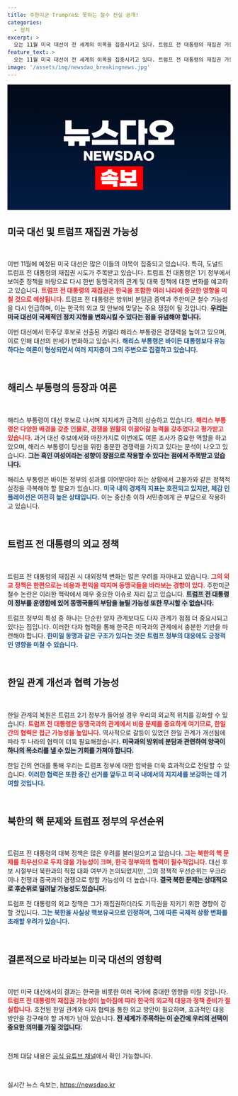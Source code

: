 ```yaml
---
title: 주한미군 Trumpre도 못하는 철수 진실 공개!
categories:
  - 정치
excerpt: >
  오는 11월 미국 대선이 전 세계의 이목을 집중시키고 있다. 트럼프 전 대통령의 재집권 가능성이 여전히 높아지는 가운데, 해리스 부통령의 출마로 판세가 요동치고 있다. 전문가들은 이에 따른 한국의 정치·외교적 대응 필요성을 강조하며, 트럼프 리스크 우려를 불식할 방안을 모색해야 한다고 전했다.
feature_text: >
  오는 11월 미국 대선이 전 세계의 이목을 집중시키고 있다. 트럼프 전 대통령의 재집권 가능성이 여전히 높아지는 가운데, 해리스 부통령의 출마로 판세가 요동치고 있다. 전문가들은 이에 따른 한국의 정치·외교적 대응 필요성을 강조하며, 트럼프 리스크 우려를 불식할 방안을 모색해야 한다고 전했다.
image: '/assets/img/newsdao_breakingnews.jpg'
---
```


<p><img src="/assets/img/newsdao_breakingnews.jpg" alt="ontimetimes 속보" /></p>

<h2 data-ke-size="size26">미국 대선 및 트럼프 재집권 가능성</h2>

<p data-ke-size="size16">&nbsp;</p>

<p>이번 11월에 예정된 미국 대선은 많은 이들의 이목이 집중되고 있습니다. 특히, 도널드 트럼프 전 대통령의 재집권 시도가 주목받고 있습니다. 트럼프 전 대통령은 1기 정부에서 보여준 정책을 바탕으로 다시 한번 동맹국과의 관계 및 대북 정책에 대한 변화를 예고하고 있습니다. <b><span style="color: #ee2323;">트럼프 전 대통령의 재집권은 한국을 포함한 여러 나라에 중요한 영향을 미칠 것으로 예상됩니다.</span></b> 트럼프 전 대통령은 방위비 분담금 증액과 주한미군 철수 가능성을 다시 언급하며, 이는 한국의 외교 및 안보에 맞닿는 주요 쟁점이 될 것입니다. <b><span style="background-color: #21538527;">우리는 미국 대선이 국제적인 정치 지형을 변화시킬 수 있다는 점을 유념해야 합니다.</span></b> </p>

<p>이번 대선에서 민주당 후보로 선출된 카멀라 해리스 부통령은 경쟁력을 높이고 있으며, 이로 인해 대선의 판세가 변화하고 있습니다. <b><span style="color: #1a5490;">해리스 부통령은 바이든 대통령보다 유능하다는 여론이 형성되면서 여러 지지층이 그의 주변으로 집결하고 있습니다.</span></b> </p>

<p data-ke-size="size16">&nbsp;</p>

<h2 data-ke-size="size26">해리스 부통령의 등장과 여론</h2>

<p data-ke-size="size16">&nbsp;</p>

<p>해리스 부통령이 대선 후보로 나서며 지지세가 급격히 상승하고 있습니다. <b><span style="color: #ee2323;">해리스 부통령은 다양한 배경을 갖춘 인물로, 경쟁을 원활히 이끌어갈 능력을 갖추었다고 평가받고 있습니다.</span></b> 과거 대선 후보에서와 마찬가지로 이번에도 여론 조사가 중요한 역할을 하고 있으며, 해리스 부통령이 당선을 위한 충분한 경쟁력을 가지고 있다는 분석이 나오고 있습니다. <b><span style="background-color: #21538527;">그는 흑인 여성이라는 성향이 장점으로 작용할 수 있다는 점에서 주목받고 있습니다.</span></b></p>

<p>해리스 부통령은 바이든 정부의 성과를 이어받아야 하는 상황에서 고물가와 같은 정책적 실정을 극복해야 할 필요가 있습니다. <b><span style="color: #1a5490;">미국 내의 경제적 지표는 호전되고 있지만, 체감 인플레이션은 여전히 높은 상태입니다.</span></b> 이는 중산층 이하 서민층에게 큰 부담으로 작용하고 있습니다. </p>

<p data-ke-size="size16">&nbsp;</p>

<h2 data-ke-size="size26">트럼프 전 대통령의 외교 정책</h2>

<p data-ke-size="size16">&nbsp;</p>

<p>트럼프 전 대통령의 재집권 시 대외정책 변화는 많은 우려를 자아내고 있습니다. <b><span style="color: #ee2323;">그의 외교 정책은 한편으로는 비용과 편익을 따지며 동맹국들을 바라보는 경향이 있다.</span></b> 주한미군 철수 논란은 이러한 맥락에서 매우 중요한 이슈로 자리 잡고 있습니다. <b><span style="background-color: #21538527;">트럼프 전 대통령이 정부를 운영함에 있어 동맹국들의 부담을 늘릴 가능성 또한 무시할 수 없습니다.</span></b></p>

<p>트럼프 정부의 특성 중 하나는 단순한 양자 관계보다도 다자 관계가 점점 더 중요시되고 있다는 점입니다. 이러한 다자 협력을 통해 한국은 미국과의 관계에서 충분한 기반을 마련해야 합니다. <b><span style="color: #1a5490;">한미일 동맹과 같은 구조가 있다는 것은 트럼프 정부의 대응에도 긍정적인 영향을 미칠 수 있습니다.</span></b> </p>

<p data-ke-size="size16">&nbsp;</p>

<h2 data-ke-size="size26">한일 관계 개선과 협력 가능성</h2>

<p data-ke-size="size16">&nbsp;</p>

<p>한일 관계의 복원은 트럼프 2기 정부가 들어설 경우 우리의 외교적 위치를 강화할 수 있습니다. <b><span style="color: #ee2323;">트럼프 전 대통령은 동맹국과의 관계에서 비용 문제를 중요하게 여기므로, 한일 간의 협력은 접근 가능성을 높입니다.</span></b> 역사적으로 갈등이 있었던 한일 관계가 개선됨에 따라 두 나라의 협력이 더욱 필요해졌습니다. <b><span style="background-color: #21538527;">미국과의 방위비 분담과 관련하여 양국이 하나의 목소리를 낼 수 있는 기회를 가져야 합니다.</span></b></p>

<p>한일 간의 연대를 통해 우리는 트럼프 정부에 대한 압박을 더욱 효과적으로 전달할 수 있습니다. <b><span style="color: #1a5490;">이러한 협력은 또한 중간 선거를 앞두고 미국 내에서의 지지세를 보강하는 데 기여할 것입니다.</span></b> </p>

<p data-ke-size="size16">&nbsp;</p>

<h2 data-ke-size="size26">북한의 핵 문제와 트럼프 정부의 우선순위</h2>

<p data-ke-size="size16">&nbsp;</p>

<p>트럼프 전 대통령의 대북 정책은 많은 우려를 불러일으키고 있습니다. <b><span style="color: #ee2323;">그는 북한의 핵 문제를 최우선으로 두지 않을 가능성이 크며, 한국 정부와의 협력이 필수적입니다.</span></b> 대선 후보 시절부터 북한과의 직접 대화 여부가 논의되었지만, 그의 정책적 우선순위는 우크라이나 전쟁과 중국과의 경쟁으로 향할 가능성이 더 높습니다. <b><span style="background-color: #21538527;">결국 북한 문제는 상대적으로 후순위로 밀려날 가능성도 있습니다.</span></b> </p>

<p>트럼프 전 대통령의 외교 정책은 그가 재집권하더라도 기득권을 지키기 위한 경향이 강할 것입니다. <b><span style="color: #1a5490;">그는 북한을 사실상 핵보유국으로 인정하며, 그에 따른 국제적 상황 변화를 초래할 우려가 있습니다.</span></b> </p>

<p data-ke-size="size16">&nbsp;</p>

<h2 data-ke-size="size26">결론적으로 바라보는 미국 대선의 영향력</h2>

<p data-ke-size="size16">&nbsp;</p>

<p>이번 미국 대선에서의 결과는 한국을 비롯한 여러 국가에 중대한 영향을 미칠 것입니다. <b><span style="color: #ee2323;">트럼프 전 대통령의 재집권 가능성이 높아짐에 따라 한국의 외교적 대응과 정책 준비가 절실합니다.</span></b> 호전된 한일 관계와 다자 협력을 통한 외교 방안이 필요하며, 효과적인 대응 방안을 강구해야 할 과제가 남아 있습니다. <b><span style="background-color: #21538527;">전 세계가 주목하는 이 순간에 우리의 선택이 중요한 의미를 가질 것입니다.</span></b></p>

<p data-ke-size="size16">&nbsp;</p> 

<p>전체 대담 내용은 <a href="https://www.youtube.com/" target="_blank">공식 유튜브 채널</a>에서 확인 가능합니다. </p>

<p data-ke-size="size16">&nbsp;</p> 
실시간 뉴스 속보는, <a href="https://newsdao.kr" rel="dofollow">https://newsdao.kr</a>


